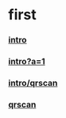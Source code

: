 # first

### [intro](https://zetmobility.page.link/intro)
### [intro?a=1](https://zetmobility.page.link/intro?a=1)
### [intro/qrscan](https://zetmobility.page.link/intro/qrscan)
### [qrscan](https://zetmobility.page.link/qrscan)

